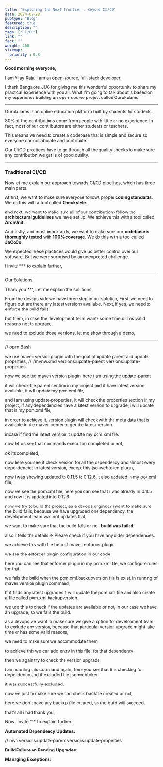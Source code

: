 ```yaml
---
title: "Exploring the Next Frontier : Beyond CI/CD"
date: 2024-02-28
pubtype: "Blog"
featured: true
description: ""
tags: ["CI/CD"]
link: ""
fact: ""
weight: 400
sitemap:
  priority : 0.8
---
```


**Good morning everyone,**

I am Vijay Raja. I am an open-source, full-stack developer.

I thank Bangalore JUG for giving me this wonderful opportunity to share my practical experience with you all. What I'm going to talk about is based on my experience building an open-source project called Gurukulams.

-----------------------------------------------

Gurukulams is an online education platform    built by students for students.

80% of the contributions come from people    with little or no experience. 
In fact, most of our contributors   are either students or teachers.

This means we need to create a codebase     that is simple and secure    so everyone can collaborate and contribute.

Our CI/CD practices have to go through    all the quality checks to make sure    any contribution we get is of good quality.

--------------------------------------------------

### Traditional CI/CD

Now let me explain our approach towards CI/CD pipelines, which has three main parts.

At first, we want to make sure everyone follows proper **coding standards**. We do this with a tool called **Checkstyle**.

and next, we want to make sure all of our contributions follow the **architectural guidelines** we have set up. We achieve this with a tool called **ArchUnit**.

And lastly, and most importantly, we want to make sure our **codebase is thoroughly tested** with **100% coverage**. We do this with a tool called **JaCoCo**.

We expected these practices would give us better control over our software. But we were surprised by an unexpected challenge.

i invite *** to explain further,

----------------------------------------------
Our Solutions

Thank you ***, Let me explain the solutions,

From the devops side we have three step in our solution,
First, we need to figure out are there any latest versions available.
Next, if yes, we need to enforce the build fails,

but them, in case the development team wants some time or has valid reasons not to upgrade.

we need to exclude those versions, let me show through a demo,

----------------------------------------------
// open Bash

we use maven version plugin with the goal of update parent and update properties,
// ./mvnw.cmd versions:update-parent versions:update-properties

now we see the maven version plugin, here i am using the update-parent

it will check the parent section in my project and it have latest version available, it will update my pom.xml file,

and i am using update-properties, it will check the properties section in my project, if any dependencies have a latest version to upgrade, i will update that in my pom.xml file,

in order to achieve it, version plugin will check with the meta data that is available in the maven center to get the latest version.

incase if find the latest version it update my pom.xml file.

now let us see that commands execution completed or not, 

ok its completed, 

now here you see it check version for all the dependency and almost every dependencies in latest version, 
except this jsonwebtoken plugin, 

now i was showing updated to 0.11.5 to 0.12.6, it also updated in my pox.xml file,

now we see the pom.xml file, here you can see that i was already in 0.11.5 and now it is updated into 0.12.6

now we try to build the project, as a devops engineer i want to make sure the build fails,
because we have upgraded one dependency. the development team was not updates that,

we want to make sure that the build fails or not. **build was failed**.

also it tells the details -> Please check if you have any older dependencies.

we achieve this with the help of maven enforcer plugin

we see the enforcer plugin configuration in our code.

here you can see that enforcer plugin in my pom.xml file, we configure rules for that, 

we fails the build when the pom.xml.backupversion file is exist, in running of maven version plugin command,

If it finds any latest upgrades it will update the pom.xml file and also create a file called pom.xml.backupversion.

we use this to check if the updates are available or not, in our case we have an upgrade, so we fails the build. 




as a devops we want to make sure we give a option for development team to exclude any version, because that particular version upgrade might take time or has some valid reasons,

we need to make sure we accommodate them.

to achieve this we can add entry in this file, for that dependency

then we again try to check the version upgrade.

i am running this command again, here you see that it is checking for dependency and it excluded the jsonwebtoken.

it was successfully excluded.

now we just to make sure we can check backfile created or not, 

here we don't have any backup file created, so the build will succeed.

that's all i had thank you,

Now I invite *** to explain further.


**Automated Dependency Updates:**

// mvn versions:update-parent versions:update-properties

**Build Failure on Pending Upgrades:** 

**Managing Exceptions:**


